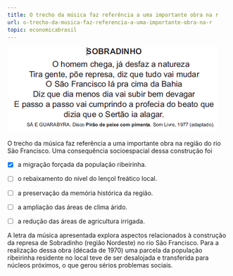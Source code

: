 ```yaml
---
title: O trecho da música faz referência a uma importante obra na r
url: o-trecho-da-musica-faz-referencia-a-uma-importante-obra-na-r
topic: economicabrasil
---
```



![](42d31c18-48f3-8cb7-f311-ec680d39c76b.png)

O trecho da música faz referência a uma importante obra na região do rio São Francisco. Uma consequência socioespacial dessa construção foi



- [x] a migração forçada da população ribeirinha.
- [ ] o rebaixamento do nível do lençol freático local.
- [ ] a preservação da memória histórica da região.
- [ ] a ampliação das áreas de clima árido.
- [ ] a redução das áreas de agricultura irrigada.


A letra da música apresentada explora aspectos relacionados à construção da represa de Sobradinho (região Nordeste) no rio São Francisco. Para a realização dessa obra (década de 1970) uma parcela da população ribeirinha residente no local teve de ser desalojada e transferida para núcleos próximos, o que gerou sérios problemas sociais.
